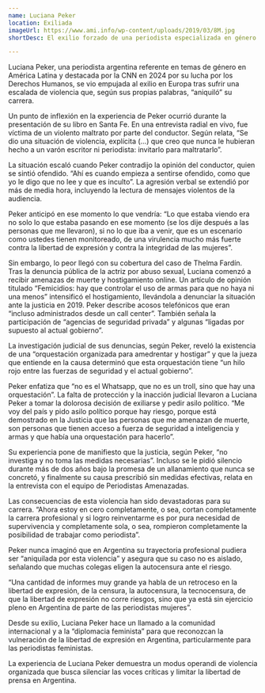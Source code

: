 ```yaml
---
name: Luciana Peker
location: Exiliada
imageUrl: https://www.ami.info/wp-content/uploads/2019/03/8M.jpg
shortDesc: El exilio forzado de una periodista especializada en género

---
```



Luciana Peker, una periodista argentina referente en temas de género en América Latina y destacada por la CNN en 2024 por su lucha por los Derechos Humanos, se vio empujada al exilio en Europa tras sufrir una escalada de violencia que, según sus propias palabras, “aniquiló” su carrera.

Un punto de inflexión en la experiencia de Peker ocurrió durante la presentación de su libro en Santa Fe. En una entrevista radial en vivo, fue víctima de un violento maltrato por parte del conductor. Según relata, “Se dio una situación de violencia, explícita (...) que creo que nunca le hubieran hecho a un varón escritor ni periodista: invitarlo para maltratarlo”. 

La situación escaló cuando Peker contradijo la opinión del conductor, quien se sintió ofendido. “Ahí es cuando empieza a sentirse ofendido, como que yo le digo que no lee y que es inculto”. La agresión verbal se extendió por más de media hora, incluyendo la lectura de mensajes violentos de la audiencia.

Peker anticipó en ese momento lo que vendría: “Lo que estaba viendo era no solo lo que estaba pasando en ese momento (se los dije después a las personas que me llevaron), si no lo que iba a venir, que es un escenario como ustedes tienen monitoreado, de una virulencia mucho más fuerte contra la libertad de expresión y contra la integridad de las mujeres”. 

Sin embargo, lo peor llegó con su cobertura del caso de Thelma Fardín. Tras la denuncia pública de la actriz por abuso sexual, Luciana comenzó a recibir amenazas de muerte y hostigamiento online. Un artículo de opinión titulado “Femicidios: hay que controlar el uso de armas para que no haya ni una menos” intensificó el hostigamiento, llevándola a denunciar la situación ante la justicia en 2019. Peker describe acosos telefónicos que eran “incluso administrados desde un call center”. También señala la participación de “agencias de seguridad privada” y algunas “ligadas por supuesto al actual gobierno”.

La investigación judicial de sus denuncias, según Peker, reveló la existencia de una “orquestación organizada para amedrentar y hostigar” y que la jueza que entiende en la causa determinó que esta orquestación tiene “un hilo rojo entre las fuerzas de seguridad y el actual gobierno”. 

Peker enfatiza que “no es el Whatsapp, que no es un troll, sino que hay una orquestación”. 
La falta de protección y la inacción judicial llevaron a Luciana Peker a tomar la dolorosa decisión de exiliarse y pedir asilo político. “Me voy del país y pido asilo político porque hay riesgo, porque está demostrado en la Justicia que las personas que me amenazan de muerte, son personas que tienen acceso a fuerza de seguridad a inteligencia y armas y que había una orquestación para hacerlo”.

Su experiencia pone de manifiesto que la justicia, según Peker, “no investiga y no toma las medidas necesarias”. Incluso se le pidió silencio durante más de dos años bajo la promesa de un allanamiento que nunca se concretó, y finalmente su causa prescribió sin medidas efectivas, relata en la entrevista con el equipo de Periodistas Amenazadas.

Las consecuencias de esta violencia han sido devastadoras para su carrera. “Ahora estoy en cero completamente, o sea, cortan completamente la carrera profesional y si logro reinventarme es por pura necesidad de supervivencia y completamente sola, o sea, rompieron completamente la posibilidad de trabajar como periodista”. 

Peker nunca imaginó que en Argentina su trayectoria profesional pudiera ser “aniquilada por esta violencia” y asegura que su caso no es aislado, señalando que muchas colegas eligen la autocensura ante el riesgo. 

“Una cantidad de informes muy grande ya habla de un retroceso en la libertad de expresión, de la censura, la autocensura, la tecnocensura, de que la libertad de expresión no corre riesgos, sino que ya está sin ejercicio pleno en Argentina de parte de las periodistas mujeres”.

Desde su exilio, Luciana Peker hace un llamado a la comunidad internacional y a la “diplomacia feminista” para que reconozcan la vulneración de la libertad de expresión en Argentina, particularmente para las periodistas feministas. 

La experiencia de Luciana Peker demuestra un modus operandi de violencia organizada que busca silenciar las voces críticas y limitar la libertad de prensa en Argentina.




